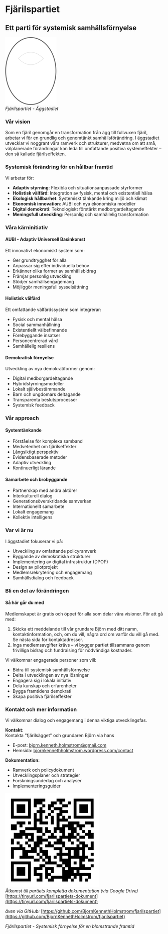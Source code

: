 # Fjärilspartiet  
## Ett parti för systemisk samhällsförnyelse  

![Fjärilspartiet - Äggstadiet](./fjärilsägg.png)  
*Fjärilspartiet - Äggstadiet*

### Vår vision  
Som en fjäril genomgår en transformation från ägg till fullvuxen fjäril, arbetar vi för en grundlig och genomtänkt samhällsförändring. I äggstadiet utvecklar vi noggrant våra ramverk och strukturer, medvetna om att små, välplanerade förändringar kan leda till omfattande positiva systemeffekter – den så kallade fjärilseffekten.

### Systemisk förändring för en hållbar framtid  
Vi arbetar för:
- **Adaptiv styrning**: Flexibla och situationsanpassade styrformer
- **Holistisk välfärd**: Integration av fysisk, mental och existentiell hälsa
- **Ekologisk hållbarhet**: Systemiskt tänkande kring miljö och klimat
- **Ekonomisk innovation**: AUBI och nya ekonomiska modeller
- **Digital demokrati**: Teknologiskt förstärkt medborgardeltagande
- **Meningsfull utveckling**: Personlig och samhällelig transformation

### Våra kärninitiativ  

#### AUBI - Adaptiv Universell Basinkomst  
Ett innovativt ekonomiskt system som:
- Ger grundtrygghet för alla
- Anpassar sig efter individuella behov
- Erkänner olika former av samhällsbidrag
- Främjar personlig utveckling
- Stödjer samhällsengagemang
- Möjliggör meningsfull sysselsättning  

#### Holistisk välfärd  
Ett omfattande välfärdssystem som integrerar:
- Fysisk och mental hälsa
- Social sammanhållning
- Existentiellt välbefinnande
- Förebyggande insatser
- Personcentrerad vård
- Samhällelig resiliens  

#### Demokratisk förnyelse  
Utveckling av nya demokratiformer genom:
- Digital medborgardeltagande
- Hybridstyrningsmodeller
- Lokalt självbestämmande
- Barn och ungdomars deltagande
- Transparenta beslutsprocesser
- Systemisk feedback  

### Vår approach  

#### Systemtänkande  
- Förståelse för komplexa samband
- Medvetenhet om fjärilseffekter
- Långsiktigt perspektiv
- Evidensbaserade metoder
- Adaptiv utveckling
- Kontinuerligt lärande  

#### Samarbete och brobyggande  
- Partnerskap med andra aktörer
- Interkulturell dialog
- Generationsöverskridande samverkan
- Internationellt samarbete
- Lokalt engagemang
- Kollektiv intelligens  

### Var vi är nu  
I äggstadiet fokuserar vi på:
- Utveckling av omfattande policyramverk
- Byggande av demokratiska strukturer
- Implementering av digital infrastruktur (DPOP)
- Design av pilotprojekt
- Medlemsrekrytering och engagemang
- Samhällsdialog och feedback  

### Bli en del av förändringen  

#### Så här går du med
Medlemskapet är gratis och öppet för alla som delar våra visioner. För att gå med:
1. Skicka ett meddelande till vår grundare Björn med ditt namn, kontaktinformation, och, om du vill, några ord om varför du vill gå med. Se nästa sida för kontaktadresser.
2. Inga medlemsavgifter krävs – vi bygger partiet tillsammans genom frivilliga bidrag och fundraising för nödvändiga kostnader.

Vi välkomnar engagerade personer som vill:
- Bidra till systemisk samhällsförnyelse
- Delta i utvecklingen av nya lösningar
- Engagera sig i lokala initiativ
- Dela kunskap och erfarenheter
- Bygga framtidens demokrati
- Skapa positiva fjärilseffekter  

### Kontakt och mer information  
Vi välkomnar dialog och engagemang i denna viktiga utvecklingsfas.

**Kontakt:**  
Kontakta "fjärilsägget" och grundaren Björn via hans  
- E-post: bjorn.kenneth.holmstrom@gmail.com  
- Hemsida: [bjornkennethholmstrom.wordpress.com/contact](https://bjornkennethholmstrom.wordpress.com/contact/)  

**Dokumentation:**  
- Ramverk och policydokument
- Utvecklingsplaner och strategier
- Forskningsunderlag och analyser
- Implementeringsguider  

![Länk till partiets dokument](./qr-code.png)  
*Åtkomst till partiets kompletta dokumentation (via Google Drive)*  
[https://tinyurl.com/fjarilspartiets-dokument](https://tinyurl.com/fjarilspartiets-dokument)  

*även via GitHub:*
[https://github.com/BjornKennethHolmstrom/fjarilspartiet](https://github.com/BjornKennethHolmstrom/fjarilspartiet)

*Fjärilspartiet - Systemisk förnyelse för en blomstrande framtid*
